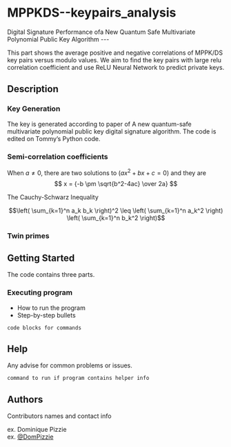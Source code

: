 # MPPKDS--keypairs_analysis

Digital Signature Performance ofa New Quantum Safe Multivariate Polynomial Public Key Algorithm ---

This part shows the average positive and negative correlations of MPPK/DS key pairs versus modulo values. We aim to find the key pairs with large relu correlation coefficient and use ReLU Neural Network to predict private keys.

## Description

### Key Generation
The key is generated according to paper of A new quantum-safe multivariate polynomial public key digital signature algorithm.
The code is edited on Tommy’s Python code.

### Semi-correlation coefficients

When $a \ne 0$, there are two solutions to $(ax^2 + bx + c = 0)$ and they are 
$$ x = {-b \pm \sqrt{b^2-4ac} \over 2a} $$

The Cauchy-Schwarz Inequality

$$\left( \sum_{k=1}^n a_k b_k \right)^2 \leq \left( \sum_{k=1}^n a_k^2 \right) \left( \sum_{k=1}^n b_k^2 \right)$$

### Twin primes


## Getting Started

The code contains three parts.

### Executing program

* How to run the program
* Step-by-step bullets
```
code blocks for commands
```

## Help

Any advise for common problems or issues.
```
command to run if program contains helper info
```

## Authors

Contributors names and contact info

ex. Dominique Pizzie  
ex. [@DomPizzie](https://twitter.com/dompizzie)
